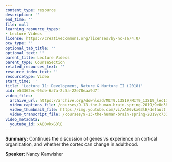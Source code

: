 ```yaml
---
content_type: resource
description: ''
end_time: ''
file: null
learning_resource_types:
- Lecture Videos
license: https://creativecommons.org/licenses/by-nc-sa/4.0/
ocw_type: ''
optional_tab_title: ''
optional_text: ''
parent_title: Lecture Videos
parent_type: CourseSection
related_resources_text: ''
resource_index_text: ''
resourcetype: Video
start_time: ''
title: 'Lecture 11: Development, Nature & Nurture II (2018)'
uid: e53362ec-95de-6a7a-2c5a-22e78eaa9d7f
video_files:
  archive_url: https://archive.org/download/MIT9.13S19/MIT9_13S19_lec11_300k.mp4
  video_captions_file: /courses/9-13-the-human-brain-spring-2019/9e0e389b3f4350938af898a5cdb414c9_xA00vkxG3lE.vtt
  video_thumbnail_file: https://img.youtube.com/vi/xA00vkxG3lE/default.jpg
  video_transcript_file: /courses/9-13-the-human-brain-spring-2019/c7330746e1ff27f7feaa696c429de83c_xA00vkxG3lE.pdf
video_metadata:
  youtube_id: xA00vkxG3lE
---
```


**Summary:** Continues the discussion of genes vs experience on cortical organization, and whether the cortex can change in adulthood.

**Speaker:** Nancy Kanwisher

